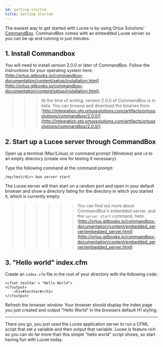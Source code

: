 ```yaml
---
id: getting-started
title: Getting Started
---
```


The easiest way to get started with Lucee is by using Ortus Solutions' [CommandBox](http://www.ortussolutions.com/products/commandbox). CommandBox comes with an embedded Lucee server so you can be up and running in just minutes.

## 1. Install Commandbox

You will need to install version 2.0.0 or later of CommandBox. Follow the instructions for your operating system here: [http://ortus.gitbooks.io/commandbox-documentation/content/setup/installation.html](http://ortus.gitbooks.io/commandbox-documentation/content/setup/installation.html).

>>> At the time of writing, version 2.0.0 of CommandBox is in beta. You can browse and download the binaries from [http://integration.stg.ortussolutions.com/artifacts/ortussolutions/commandbox/2.0.0/](http://integration.stg.ortussolutions.com/artifacts/ortussolutions/commandbox/2.0.0/).

## 2. Start up a Lucee server through CommandBox

Open up a terminal (Mac/Linux) or command prompt (Windows) and `cd` to an empty directory (create one for testing if necessary).

Type the following command at the command prompt:

```
/my/test/dir> box server start
```

The Lucee server will then start on a random port and open in your default browser and show a directory listing for the directory in which you started it, which is currently empty.

>>>>>> You can find out more about CommandBox's embedded server, and the `server start` command, here: [http://ortus.gitbooks.io/commandbox-documentation/content/embedded_server/embedded_server.html](http://ortus.gitbooks.io/commandbox-documentation/content/embedded_server/embedded_server.html)

## 3. "Hello world" index.cfm

Create an `index.cfm` file in the root of your directory with the following code:

```lucee
<cfset testVar = "Hello World">
<cfoutput>
	<h1>#testVar#</h1>
</cfoutput>
```

Refresh the browser window. Your browser should display the index page you just created and output "Hello World" in the browsers default H1 styling.

---

There you go, you just used the Lucee application server to run a CFML script that set a variable and then output that variable. Lucee is feature rich so you can do far more than this simple "hello world" script shows, so start having fun with Lucee today.